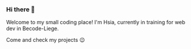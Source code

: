 ### Hi there 👋

Welcome to my small coding place! I'm Hsia, currently in training for web dev in Becode-Liege.

Come and check my projects 😉


